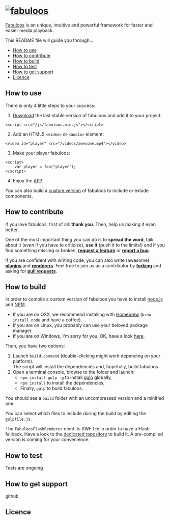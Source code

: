 # [![fabuloos](http://fabuloos.org/img/fabuloos.svg)](http://fabuloos.org)

[Fabuloos](http://fabuloos.org) is an unique, intuitive and powerful framework for faster and easier media playback.

This README file will guide you through…

* [How to use](#how-to-use)
* [How to contribute](#how-to-contribute)
* [How to build](#how-to-build)
* [How to test](#how-to-test)
* [How to get support](#how-to-get-support)
* [Licence](#licence)

## How to use

There is only 4 little steps to your success:

1. [Download](http://fabuloos.org/download/) the last stable version of fabuloos and add it to your project:

```
<script src="/js/fabuloos.min.js"></script>
```

2. Add an HTML5 `<video>` or `<audio>` element:

```
<video id="player" src="/videos/awesome.mp4"></video>
```

3. Make your player fabuloos:

```
<script>
	var player = fab("player");
</script>
```

4. Enjoy the [API](http://fabuloos.org/documentation/api/)!

You can also build a [custom version](#how-to-build) of fabuloos to include or exlude components.

## How to contribute

If you love fabuloos, first of all: **thank you**. Then, help us making it even better.

One of the most important thing you can do is to **spread the word**, talk about it (even if you have to criticize), **use it** (push it to the limits!) and if you find something missing or broken, [**request a feature**](https://github.com/egeny/fabuloos-js/issues/new) or [**report a bug**](https://github.com/egeny/fabuloos-js/issues/new).

If you are confident with writing code, you can also write (awesome) [**plugins**](http://fabuloos.org/documentation/plugins.html) and [**renderers**](http://fabuloos.org/documentation/plugins.html). Feel free to join us as a contributor by [**forking**](https://github.com/egeny/fabuloos-js/fork) and asking for [**pull requests**](https://github.com/egeny/fabuloos-js/compare/).

## How to build

In order to compile a custom version of fabuloos you have to install [node.js](http://nodejs.org) and [NPM](https://npmjs.org/).

* If you are on OSX, we recommend installing with [Homebrew](http://brew.sh/) (`brew install node` and have a coffee).
* If you are on Linux, you probably can use your beloved package manager.
* If you are on Windows, I'm sorry for you. OK, have a look [here](http://nodejs.org/download/).

Then, you have two options:

1. Launch `build.command` (double-clicking might work depending on your platform).  
The script will install the dependencies and, hopefully, build fabuloos.
2. Open a terminal console, browse to the folder and launch:  
	* `npm install gulp -g` to install [gulp](http://gulpjs.com) globally,
	* `npm install` to install the dependencies,
	* Finally, `gulp` to build fabuloos.

You should see a `build` folder with an uncompressed version and a minified one.

You can select which files to include during the build by editing the `gulpfile.js`.

The `FabuloosFlashRenderer` need its SWF file in order to have a Flash fallback. Have a look to the [dedicated repository](https://github.com/egeny/fabuloos-flash) to build it. A pre-compiled version is coming for your convenience.

## How to test

Tests are ongoing

## How to get support

github

## Licence